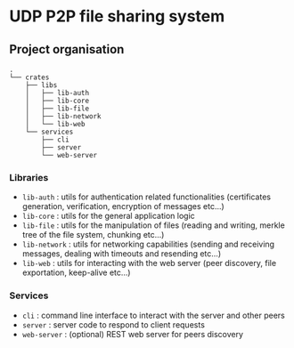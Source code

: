 # UDP P2P file sharing system

## Project organisation

```
.
└── crates
    ├── libs
    │   ├── lib-auth
    │   ├── lib-core
    │   ├── lib-file
    │   ├── lib-network
    │   └── lib-web
    └── services
        ├── cli
        ├── server
        └── web-server
```

### Libraries

- `lib-auth` : utils for authentication related functionalities (certificates generation, verification, encryption of messages etc...)
- `lib-core` : utils for the general application logic
- `lib-file` : utils for the manipulation of files (reading and writing, merkle tree of the file system, chunking etc...)
- `lib-network` : utils for networking capabilities (sending and receiving messages, dealing with timeouts and resending etc...)
- `lib-web` : utils for interacting with the web server (peer discovery, file exportation, keep-alive etc...)

### Services

- `cli` : command line interface to interact with the server and other peers
- `server` : server code to respond to client requests
- `web-server` : (optional) REST web server for peers discovery 
